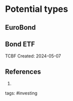 # Potential types
## EuroBond
## Bond ETF

TCBF
Created: 2024-05-07
## References
1. 
tags: #investing
